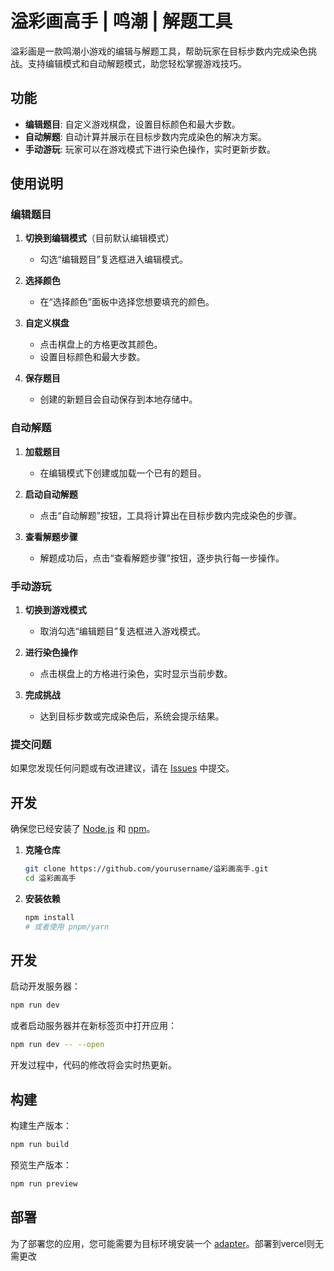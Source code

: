 # 溢彩画高手 | 鸣潮 | 解题工具

溢彩画是一款鸣潮小游戏的编辑与解题工具，帮助玩家在目标步数内完成染色挑战。支持编辑模式和自动解题模式，助您轻松掌握游戏技巧。

## 功能

- **编辑题目**: 自定义游戏棋盘，设置目标颜色和最大步数。
- **自动解题**: 自动计算并展示在目标步数内完成染色的解决方案。
- **手动游玩**: 玩家可以在游戏模式下进行染色操作，实时更新步数。

## 使用说明

### 编辑题目

1. **切换到编辑模式**（目前默认编辑模式）
   - 勾选“编辑题目”复选框进入编辑模式。

2. **选择颜色**
   - 在“选择颜色”面板中选择您想要填充的颜色。

3. **自定义棋盘**
   - 点击棋盘上的方格更改其颜色。
   - 设置目标颜色和最大步数。

4. **保存题目**
   - 创建的新题目会自动保存到本地存储中。

### 自动解题

1. **加载题目**
   - 在编辑模式下创建或加载一个已有的题目。

2. **启动自动解题**
   - 点击“自动解题”按钮，工具将计算出在目标步数内完成染色的步骤。

3. **查看解题步骤**
   - 解题成功后，点击“查看解题步骤”按钮，逐步执行每一步操作。

### 手动游玩

1. **切换到游戏模式**
   - 取消勾选“编辑题目”复选框进入游戏模式。

2. **进行染色操作**
   - 点击棋盘上的方格进行染色，实时显示当前步数。

3. **完成挑战**
   - 达到目标步数或完成染色后，系统会提示结果。

### 提交问题

如果您发现任何问题或有改进建议，请在 [Issues](https://github.com/yourusername/溢彩画高手/issues) 中提交。


## 开发

确保您已经安装了 [Node.js](https://nodejs.org/) 和 [npm](https://www.npmjs.com/)。

1. **克隆仓库**

   ```bash
   git clone https://github.com/yourusername/溢彩画高手.git
   cd 溢彩画高手
   ```

2. **安装依赖**

   ```bash
   npm install
   # 或者使用 pnpm/yarn
   ```

## 开发

启动开发服务器：

```bash
npm run dev
```

或者启动服务器并在新标签页中打开应用：

```bash
npm run dev -- --open
```

开发过程中，代码的修改将会实时热更新。

## 构建

构建生产版本：

```bash
npm run build
```

预览生产版本：

```bash
npm run preview
```

## 部署

为了部署您的应用，您可能需要为目标环境安装一个 [adapter](https://kit.svelte.dev/docs/adapters)。部署到vercel则无需更改

[//]: # (TODO：vercel部署按钮)

